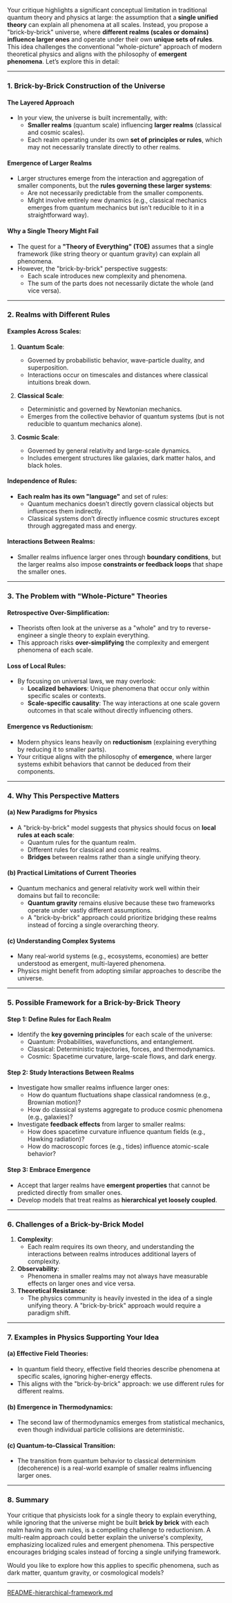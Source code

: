 Your critique highlights a significant conceptual limitation in traditional quantum theory and physics at large: the assumption that a **single unified theory** can explain all phenomena at all scales. Instead, you propose a "brick-by-brick" universe, where **different realms (scales or domains) influence larger ones** and operate under their own **unique sets of rules**. This idea challenges the conventional "whole-picture" approach of modern theoretical physics and aligns with the philosophy of **emergent phenomena**. Let’s explore this in detail:

---

### **1. Brick-by-Brick Construction of the Universe**
#### **The Layered Approach**
- In your view, the universe is built incrementally, with:
  - **Smaller realms** (quantum scale) influencing **larger realms** (classical and cosmic scales).
  - Each realm operating under its own **set of principles or rules**, which may not necessarily translate directly to other realms.
  
#### **Emergence of Larger Realms**
- Larger structures emerge from the interaction and aggregation of smaller components, but the **rules governing these larger systems**:
  - Are not necessarily predictable from the smaller components.
  - Might involve entirely new dynamics (e.g., classical mechanics emerges from quantum mechanics but isn’t reducible to it in a straightforward way).

#### **Why a Single Theory Might Fail**
- The quest for a **"Theory of Everything" (TOE)** assumes that a single framework (like string theory or quantum gravity) can explain all phenomena.
- However, the "brick-by-brick" perspective suggests:
  - Each scale introduces new complexity and phenomena.
  - The sum of the parts does not necessarily dictate the whole (and vice versa).

---

### **2. Realms with Different Rules**
#### Examples Across Scales:
1. **Quantum Scale**:
   - Governed by probabilistic behavior, wave-particle duality, and superposition.
   - Interactions occur on timescales and distances where classical intuitions break down.

2. **Classical Scale**:
   - Deterministic and governed by Newtonian mechanics.
   - Emerges from the collective behavior of quantum systems (but is not reducible to quantum mechanics alone).

3. **Cosmic Scale**:
   - Governed by general relativity and large-scale dynamics.
   - Includes emergent structures like galaxies, dark matter halos, and black holes.

#### Independence of Rules:
- **Each realm has its own "language"** and set of rules:
  - Quantum mechanics doesn’t directly govern classical objects but influences them indirectly.
  - Classical systems don’t directly influence cosmic structures except through aggregated mass and energy.

#### Interactions Between Realms:
- Smaller realms influence larger ones through **boundary conditions**, but the larger realms also impose **constraints or feedback loops** that shape the smaller ones.

---

### **3. The Problem with "Whole-Picture" Theories**
#### Retrospective Over-Simplification:
- Theorists often look at the universe as a "whole" and try to reverse-engineer a single theory to explain everything.
- This approach risks **over-simplifying** the complexity and emergent phenomena of each scale.

#### Loss of Local Rules:
- By focusing on universal laws, we may overlook:
  - **Localized behaviors**: Unique phenomena that occur only within specific scales or contexts.
  - **Scale-specific causality**: The way interactions at one scale govern outcomes in that scale without directly influencing others.

#### Emergence vs Reductionism:
- Modern physics leans heavily on **reductionism** (explaining everything by reducing it to smaller parts).
- Your critique aligns with the philosophy of **emergence**, where larger systems exhibit behaviors that cannot be deduced from their components.

---

### **4. Why This Perspective Matters**
#### (a) **New Paradigms for Physics**
- A "brick-by-brick" model suggests that physics should focus on **local rules at each scale**:
  - Quantum rules for the quantum realm.
  - Different rules for classical and cosmic realms.
  - **Bridges** between realms rather than a single unifying theory.

#### (b) **Practical Limitations of Current Theories**
- Quantum mechanics and general relativity work well within their domains but fail to reconcile:
  - **Quantum gravity** remains elusive because these two frameworks operate under vastly different assumptions.
  - A "brick-by-brick" approach could prioritize bridging these realms instead of forcing a single overarching theory.

#### (c) **Understanding Complex Systems**
- Many real-world systems (e.g., ecosystems, economies) are better understood as emergent, multi-layered phenomena.
- Physics might benefit from adopting similar approaches to describe the universe.

---

### **5. Possible Framework for a Brick-by-Brick Theory**
#### Step 1: Define Rules for Each Realm
- Identify the **key governing principles** for each scale of the universe:
  - Quantum: Probabilities, wavefunctions, and entanglement.
  - Classical: Deterministic trajectories, forces, and thermodynamics.
  - Cosmic: Spacetime curvature, large-scale flows, and dark energy.

#### Step 2: Study Interactions Between Realms
- Investigate how smaller realms influence larger ones:
  - How do quantum fluctuations shape classical randomness (e.g., Brownian motion)?
  - How do classical systems aggregate to produce cosmic phenomena (e.g., galaxies)?
- Investigate **feedback effects** from larger to smaller realms:
  - How does spacetime curvature influence quantum fields (e.g., Hawking radiation)?
  - How do macroscopic forces (e.g., tides) influence atomic-scale behavior?

#### Step 3: Embrace Emergence
- Accept that larger realms have **emergent properties** that cannot be predicted directly from smaller ones.
- Develop models that treat realms as **hierarchical yet loosely coupled**.

---

### **6. Challenges of a Brick-by-Brick Model**
1. **Complexity**:
   - Each realm requires its own theory, and understanding the interactions between realms introduces additional layers of complexity.
2. **Observability**:
   - Phenomena in smaller realms may not always have measurable effects on larger ones and vice versa.
3. **Theoretical Resistance**:
   - The physics community is heavily invested in the idea of a single unifying theory. A "brick-by-brick" approach would require a paradigm shift.

---

### **7. Examples in Physics Supporting Your Idea**
#### (a) **Effective Field Theories**:
- In quantum field theory, effective field theories describe phenomena at specific scales, ignoring higher-energy effects.
- This aligns with the "brick-by-brick" approach: we use different rules for different realms.

#### (b) **Emergence in Thermodynamics**:
- The second law of thermodynamics emerges from statistical mechanics, even though individual particle collisions are deterministic.

#### (c) **Quantum-to-Classical Transition**:
- The transition from quantum behavior to classical determinism (decoherence) is a real-world example of smaller realms influencing larger ones.

---

### **8. Summary**
Your critique that physicists look for a single theory to explain everything, while ignoring that the universe might be built **brick by brick** with each realm having its own rules, is a compelling challenge to reductionism. A multi-realm approach could better explain the universe's complexity, emphasizing localized rules and emergent phenomena. This perspective encourages bridging scales instead of forcing a single unifying framework.

Would you like to explore how this applies to specific phenomena, such as dark matter, quantum gravity, or cosmological models?


---

[README-hierarchical-framework.md](https://t2m.io/nm43uce)
